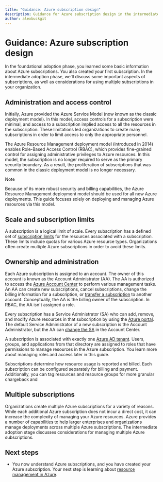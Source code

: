 ```yaml
---
title: "Guidance: Azure subscription design"
description: Guidance for Azure subscription design in the intermediate phase of your cloud adoption strategy
author: alexbuckgit
---
```


# Guidance: Azure subscription design

In the foundational adoption phase, you learned some basic information about Azure subscriptions. You also created your first subscription. In the intermediate adoption phase, we'll discuss some important aspects of subscriptions, as well as considerations for using multiple subscriptions in your organization. 

## Administration and access control

Initially, Azure provided the Azure Service Model (now known as the classic deployment model). In this model, access controls for a subscription were minimal, and access to a subscription implied access to all the resources in the subscription. These limitations led organizations to create many subscriptions in order to limit access to only the appropriate personnel.

The Azure Resource Management deployment model (introduced in 2014) enables Role-Based Access Control (RBAC), which provides fine-grained control for assigning administrative privileges to Azure resources. In this model, the subscription is no longer required to serve as the primary security boundary. As a result, the proliferation of subscriptions that was common in the classic deployment model is no longer necessary.

> [!NOTE] 
> Because of its more robust security and billing capabilities, the Azure Resource Management deployment model should be used for all new Azure deployments. This guide focuses solely on deploying and managing Azure resources via this model.

## Scale and subscription limits

A subscription is a logical limit of scale. Every subscription has a defined set of [subscription limits][docs-subscription-limits] for the resources associated with a subscription. These limits include quotas for various Azure resource types. Organizations often create multiple Azure subscriptions in order to avoid these limits.

## Ownership and administration

Each Azure subscription is assigned to an account. The owner of this account is known as the Account Administrator (AA). The AA is authorized to access the [Azure Account Center][azure-account-center] to perform various management tasks. An AA can create new subscriptions, cancel subscriptions, change the billing information for a subscription, or [transfer a subscription][azure-transfer-subscription] to another account. Conceptually, the AA is the billing owner of the subscription. In RBAC, the AA isn't assigned a role.

Every subscription has a Service Administrator (SA) who can add, remove, and modify Azure resources in that subscription by using the [Azure portal][azure-portal]. The default Service Administrator of a new subscription is the Account Administrator, but the AA can [change the SA][azure-change-sa] in the Account Center.

A subscription is associated with exactly one [Azure AD tenant](tenant.md). Users, groups, and applications from that directory are assigned to roles that have permissions to manage resources in the Azure subscription. You learn more about managing roles and access later in this guide.

Subscriptions determine how resource usage is reported and billed. Each subscription can be configured separately for billing and payment. Additionally, you can tag resources and resource groups for more granular chargeback and 

## Multiple subscriptions

Organizations create multiple Azure subscriptions for a variety of reasons. While each additional Azure subscription does not incur a direct cost, it can increase the complexity of managing your Azure resources. Azure provides a number of capabilities to help larger enterprises and organizations manage deployments across multiple Azure subscriptions. The intermediate adoption stage discusses considerations for managing multiple Azure subscriptions. 

## Next steps

* You now understand Azure subscriptions, and you have created your Azure subscription. Your next step is learning about [resource management in Azure](resource-manager-explainer.md).


<!-- links -->
[azure-portal]: https://portal.azure.com
[azure-account-center]: https://account.azure.com/
[azure-change-sa]: /azure/billing/billing-add-change-azure-subscription-administrator
[azure-change-subscription-offer]: /azure/billing/billing-how-to-switch-azure-offer
[azure-transfer-subscription]: /azure/billing/billing-subscription-transfer

[docs-subscription-limits]: /azure/azure-subscription-service-limits


[azure-get-started]: https://azure.microsoft.com/en-us/get-started/
[azure-offers]: https://azure.microsoft.com/en-us/support/legal/offer-details/
[azure-free-trial]: https://azure.microsoft.com/en-us/offers/ms-azr-0044p/
[azure-change-subscription-offer]: /azure/billing/billing-how-to-switch-azure-offer
[microsoft-account]: https://account.microsoft.com/account
[subscription-service-limits]: /azure/azure-subscription-service-limits
[docs-organizational-account]: /azure/active-directory/sign-up-organization
